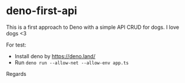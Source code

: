 # deno-first-api
This is a first approach to Deno with a simple API CRUD for dogs. I love dogs <3

For test:

- Install deno by https://deno.land/
- Run ```deno run --allow-net --allow-env app.ts```

Regards
